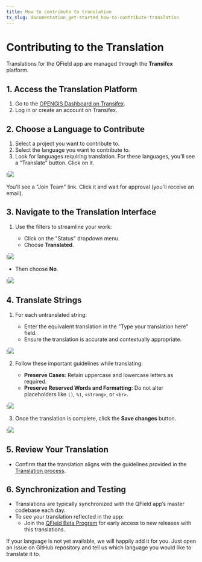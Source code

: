```yaml
---
title: How to contribute to translation
tx_slug: documentation_get-started_how-to-contribute-translation
---
```


# Contributing to the Translation

Translations for the QField app are managed through the **Transifex** platform.

## 1. Access the Translation Platform

1. Go to the [OPENGIS Dashboard on Transifex](https://www.transifex.com/opengisch/).
2. Log in or create an account on Transifex.

## 2. Choose a Language to Contribute

1. Select a project you want to contribute to.
2. Select the language you want to contribute to.
3. Look for languages requiring translation. For these languages, you'll see a "Translate" button. Click on it.

!![](../assets/images/transifex_translation_01.png,850px)

You'll see a "Join Team" link. Click it and wait for approval (you'll receive an email).

## 3. Navigate to the Translation Interface

1. Use the filters to streamline your work:

    - Click on the "Status" dropdown menu.
    - Choose **Translated**.

!![](../assets/images/transifex_translation_02.png,850px)

   - Then choose **No**.

!![](../assets/images/transifex_translation_03.png,850px)

## 4. Translate Strings

1. For each untranslated string:

    - Enter the equivalent translation in the "Type your translation here" field.
    - Ensure the translation is accurate and contextually appropriate.

!![](../assets/images/transifex_translation_04.png,850px)

2. Follow these important guidelines while translating:

    - **Preserve Cases**: Retain uppercase and lowercase letters as required.
    - **Preserve Reserved Words and Formatting**: Do not alter placeholders like `()`, `%1`, `<strong>`, or `<br>`.

!![](../assets/images/transifex_translation_05.png,850px)

3. Once the translation is complete, click the **Save changes** button.

!![](../assets/images/transifex_translation_06.png,850px)

## 5. Review Your Translation

- Confirm that the translation aligns with the guidelines provided in the [Translation process](https://github.com/opengisch/QField-docs?tab=readme-ov-file#translation-process).

## 6. Synchronization and Testing

- Translations are typically synchronized with the QField app’s master codebase each day.
- To see your translation reflected in the app:
    - Join the [QField Beta Program](https://play.google.com/apps/testing/ch.opengis.qfield_dev)<!-- markdown-link-check-disable-line --> for early access to new releases with this translations.

If your language is not yet available, we will happily add it for you.
Just open an issue on GitHub repository and tell us which language you would like to translate it to.
